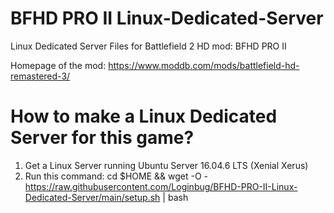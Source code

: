 # BFHD PRO II Linux-Dedicated-Server

Linux Dedicated Server Files for Battlefield 2 HD mod: BFHD PRO II 

Homepage of the mod:
https://www.moddb.com/mods/battlefield-hd-remastered-3/

# How to make a Linux Dedicated Server for this game?
1) Get a Linux Server running Ubuntu Server 16.04.6 LTS (Xenial Xerus)
2) Run this command:
cd $HOME && wget -O - https://raw.githubusercontent.com/Loginbug/BFHD-PRO-II-Linux-Dedicated-Server/main/setup.sh | bash
